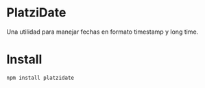 # PlatziDate

Una utilidad para manejar fechas en formato timestamp y long time.

# Install 

```bash
npm install platzidate
```